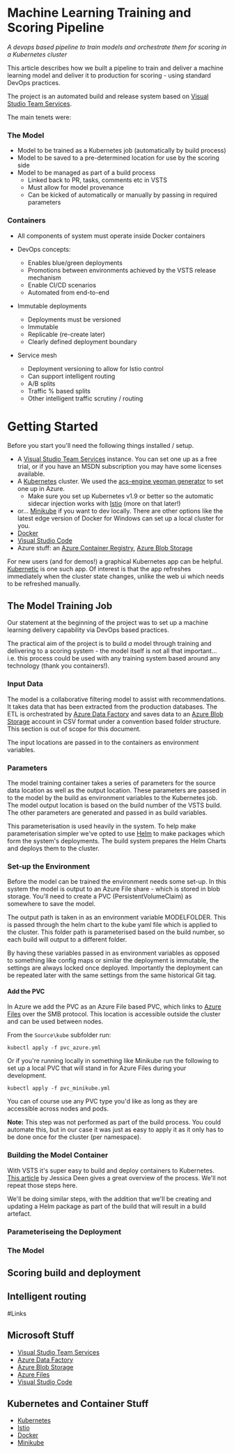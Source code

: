 # Machine Learning Training and Scoring Pipeline
*A devops based pipeline to train models and orchestrate them for scoring in a Kubernetes cluster*

This article describes how we built a pipeline to train and deliver a machine learning model and deliver it to production for scoring - using standard DevOps practices. 

The project is an automated build and release system based on [Visual Studio Team Services](https://www.visualstudio.com/team-services/). 

The main tenets were:

### The Model
- Model to be trained as a Kubernetes job (automatically by build process)
- Model to be saved to a pre-determined location for use by the scoring side
- Model to be managed as part of a build process
    - Linked back to PR, tasks, comments etc in VSTS
    - Must allow for model provenance
    - Can be kicked of automatically or manually by passing in required parameters

### Containers
- All components of system must operate inside Docker containers

- DevOps concepts:
    - Enables blue/green deployments
    - Promotions between environments achieved by the VSTS release mechanism
    - Enable CI/CD scenarios
    - Automated from end-to-end

- Immutable deployments
    - Deployments must be versioned
    - Immutable
    - Replicable (re-create later)
    - Clearly defined deployment boundary

- Service mesh
    - Deployment versioning to allow for Istio control
    - Can support intelligent routing
    - A/B splits
    - Traffic % based splits
    - Other intelligent traffic scrutiny / routing

# Getting Started

Before you start you'll need the following things installed / setup.

- A [Visual Studio Team Services](https://www.visualstudio.com/team-services/) instance. You can set one up as a free trial, or if you have an MSDN subscription you may have some licenses available.
- A [Kubernetes](https://kubernetes.io/) cluster. We used the [acs-engine yeoman generator](https://github.com/jakkaj/generator-acsengine) to set one up in Azure. 
    - Make sure you set up Kubernetes v1.9 or better so the automatic sidecar injection works with [Istio](https://istio.io/docs/setup/kubernetes/quick-start.html) (more on that later!)
- or... [Minikube](https://kubernetes.io/docs/getting-started-guides/minikube/) if you want to dev locally. There are other options like the latest edge version of Docker for Windows can set up a local cluster for you.
- [Docker](https://docs.docker.com/install/)
- [Visual Studio Code](https://code.visualstudio.com/)
- Azure stuff: an [Azure Container Registry](https://azure.microsoft.com/en-gb/services/container-registry/), [Azure Blob Storage](https://azure.microsoft.com/en-gb/services/storage/)


For new users (and for demos!) a graphical Kubernetes app can be helpful. [Kubernetic](https://kubernetic.com/) is one such app. Of interest is that the app refreshes immediately when the cluster state changes, unlike the web ui which needs to be refreshed manually. 

## The Model Training Job

Our statement at the beginning of the project was to set up a machine learning delivery capability via DevOps based practices. 

The practical aim of the project is to build *a* model through training and delivering to a scoring system - the model itself is not all that important... i.e. this process could be used with any training system based around any technology (thank you containers!). 

### Input Data
The model is a collaborative filtering model to assist with recommendations. It takes data that has been extracted from the production databases. The ETL is orchestrated by [Azure Data Factory](https://azure.microsoft.com/en-us/services/data-factory/) and saves data to an [Azure Blob Storage](https://azure.microsoft.com/en-gb/services/storage/blobs/) account in CSV format under a convention based folder structure. This section is out of scope for this document. 

The input locations are passed in to the containers as environment variables. 

### Parameters
The model training container takes a series of parameters for the source data location as well as the output location. These parameters are passed in to the model by the build as environment variables to the Kubernetes job. The model output location is based on the build number of the VSTS build. The other parameters are generated and passed in as build variables.

This parameterisation is used heavily in the system. To help make parameterisation simpler we've opted to use [Helm](https://github.com/kubernetes/helm) to make packages which form the system's deployments. The build system prepares the Helm Charts and deploys them to the cluster. 

### Set-up the Environment
Before the model can be trained the environment needs some set-up. In this system the model is output to an Azure File share - which is stored in blob storage. You'll need to create a PVC (PersistentVolumeClaim) as somewhere to save the model. 

The output path is taken in as an environment variable MODELFOLDER. This is passed through the helm chart to the kube yaml file which is applied to the cluster. This folder path is parameterised based on the build number, so each build will output to a different folder. 

By having these variables passed in as environment variables as opposed to something like config maps or similar the deployment is immutable, the settings are always locked once deployed. Importantly the deployment can be repeated later with the same settings from the same historical Git tag. 

#### Add the PVC

In Azure we add the PVC as an Azure File based PVC, which links to [Azure Files](https://docs.microsoft.com/en-us/azure/storage/files/storage-files-introduction) over the SMB protocol. This location is accessible outside the cluster and can be used between nodes. 

From the `Source\kube` subfolder run:

```
kubectl apply -f pvc_azure.yml
```

Or if you're running locally in something like Minikube run the following to set up a local PVC that will stand in for Azure Files during your development. 

```
kubectl apply -f pvc_minikube.yml
```

You can of course use any PVC type you'd like as long as they are accessible across nodes and pods. 

**Note:** This step was not performed as part of the build process. You could automate this, but in our case it was just as easy to apply it as it only has to be done once for the cluster (per namespace). 

### Building the Model Container
With VSTS it's super easy to build and deploy containers to Kubernetes. [This article](http://jessicadeen.com/tech/microsoft/how-to-deploy-to-kubernetes-using-helm-and-vsts/) by Jessica Deen gives a great overview of the process. We'll not repeat those steps here.

We'll be doing similar steps, with the addition that we'll be creating and updating a Helm package as part of the build that will result in a build artefact. 

### Parameteriseing the Deployment 





### The Model



## Scoring build and deployment 

## Intelligent routing



#Links

## Microsoft Stuff
- [Visual Studio Team Services](https://www.visualstudio.com/team-services/)
- [Azure Data Factory](https://azure.microsoft.com/en-us/services/data-factory/)
- [Azure Blob Storage](https://azure.microsoft.com/en-gb/services/storage/blobs/)
- [Azure Files](https://docs.microsoft.com/en-us/azure/storage/files/storage-files-introduction)
- [Visual Studio Code](https://code.visualstudio.com/)
## Kubernetes and Container Stuff
- [Kubernetes](https://kubernetes.io/)
- [Istio](https://istio.io/docs/setup/kubernetes/quick-start.html)
- [Docker](https://docs.docker.com/install/)
- [Minikube](https://kubernetes.io/docs/getting-started-guides/minikube/)